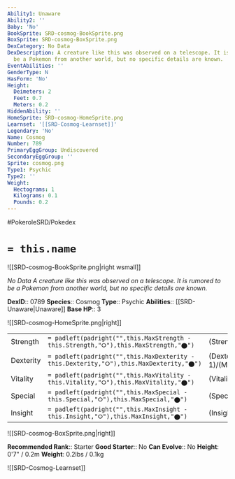 ```yaml
---
Ability1: Unaware
Ability2: ''
Baby: 'No'
BookSprite: SRD-cosmog-BookSprite.png
BoxSprite: SRD-cosmog-BoxSprite.png
DexCategory: No Data
DexDescription: A creature like this was observed on a telescope. It is rumored to
  be a Pokemon from another world, but no specific details are known.
EventAbilities: ''
GenderType: N
HasForm: 'No'
Height:
  Deimeters: 2
  Feet: 0.7
  Meters: 0.2
HiddenAbility: ''
HomeSprite: SRD-cosmog-HomeSprite.png
Learnset: '[[SRD-Cosmog-Learnset]]'
Legendary: 'No'
Name: Cosmog
Number: 789
PrimaryEggGroup: Undiscovered
SecondaryEggGroup: ''
Sprite: cosmog.png
Type1: Psychic
Type2: ''
Weight:
  Hectograms: 1
  Kilograms: 0.1
  Pounds: 0.2
---
```


#PokeroleSRD/Pokedex

# `= this.name`

![[SRD-cosmog-BookSprite.png|right wsmall]]

*No Data*
*A creature like this was observed on a telescope. It is rumored to be a Pokemon from another world, but no specific details are known.*

**DexID**:: 0789
**Species**:: Cosmog
**Type**:: Psychic
**Abilities**:: [[SRD-Unaware|Unaware]]
**Base HP**:: 3

![[SRD-cosmog-HomeSprite.png|right]]

|           |                                                                                        |                                          |
| --------- | -------------------------------------------------------------------------------------- | ---------------------------------------- |
| Strength  | `= padleft(padright("",this.MaxStrength - this.Strength,"⭘"),this.MaxStrength,"⬤")`    | (Strength::1)/(MaxStrength::3)   |
| Dexterity | `= padleft(padright("",this.MaxDexterity - this.Dexterity,"⭘"),this.MaxDexterity,"⬤")` | (Dexterity:: 1)/(MaxDexterity::3) |
| Vitality  | `= padleft(padright("",this.MaxVitality - this.Vitality,"⭘"),this.MaxVitality,"⬤")`    | (Vitality::1)/(MaxVitality::3)   |
| Special   | `= padleft(padright("",this.MaxSpecial - this.Special,"⭘"),this.MaxSpecial,"⬤")`       | (Special::1)/(MaxSpecial::3)     |
| Insight   | `= padleft(padright("",this.MaxInsight - this.Insight,"⭘"),this.MaxInsight,"⬤")`       | (Insight::1)/(MaxInsight::3)     |

![[SRD-cosmog-BoxSprite.png|right]]

**Recommended Rank**:: Starter
**Good Starter**:: No
**Can Evolve**:: No
**Height**: 0'7" / 0.2m
**Weight**: 0.2lbs / 0.1kg

![[SRD-Cosmog-Learnset]]